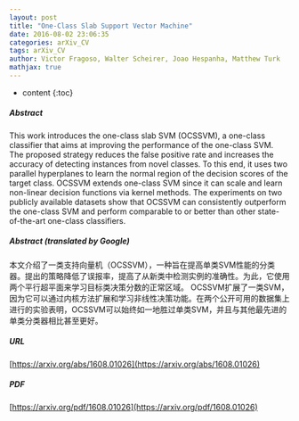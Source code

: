 ```yaml
---
layout: post
title: "One-Class Slab Support Vector Machine"
date: 2016-08-02 23:06:35
categories: arXiv_CV
tags: arXiv_CV
author: Victor Fragoso, Walter Scheirer, Joao Hespanha, Matthew Turk
mathjax: true
---
```


* content
{:toc}

##### Abstract
This work introduces the one-class slab SVM (OCSSVM), a one-class classifier that aims at improving the performance of the one-class SVM. The proposed strategy reduces the false positive rate and increases the accuracy of detecting instances from novel classes. To this end, it uses two parallel hyperplanes to learn the normal region of the decision scores of the target class. OCSSVM extends one-class SVM since it can scale and learn non-linear decision functions via kernel methods. The experiments on two publicly available datasets show that OCSSVM can consistently outperform the one-class SVM and perform comparable to or better than other state-of-the-art one-class classifiers.

##### Abstract (translated by Google)
本文介绍了一类支持向量机（OCSSVM），一种旨在提高单类SVM性能的分类器。提出的策略降低了误报率，提高了从新类中检测实例的准确性。为此，它使用两个平行超平面来学习目标类决策分数的正常区域。 OCSSVM扩展了一类SVM，因为它可以通过内核方法扩展和学习非线性决策功能。在两个公开可用的数据集上进行的实验表明，OCSSVM可以始终如一地胜过单类SVM，并且与其他最先进的单类分类器相比甚至更好。

##### URL
[https://arxiv.org/abs/1608.01026](https://arxiv.org/abs/1608.01026)

##### PDF
[https://arxiv.org/pdf/1608.01026](https://arxiv.org/pdf/1608.01026)

